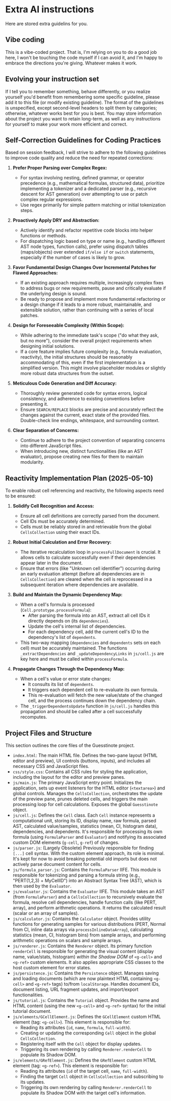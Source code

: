 # Extra AI instructions
Here are stored extra guidelins for you.

## Vibe coding
This is a vibe-coded project. That is, I'm relying on you to do a good job here, I won't be touching the code myself if I can avoid it,
and I'm happy to embrace the directions you're giving. Whatever makes it work.

## Evolving your instruction set
If I tell you to remember something, behave differently, or you realize yourself you'd benefit from remembering some specific guideline,
please add it to this file (or modify existing guideline). The format of the guidelines is unspecified, except second-level headers to split
them by categories; otherwise, whatever works best for you is best. You may store information about the project you want to retain long-term,
as well as any instructions for yourself to make your work more efficient and correct.

## Self-Correction Guidelines for Coding Practices

Based on session feedback, I will strive to adhere to the following guidelines to improve code quality and reduce the need for repeated corrections:

1.  **Prefer Proper Parsing over Complex Regex:**
    *   For syntax involving nesting, defined grammar, or operator precedence (e.g., mathematical formulas, structured data), prioritize implementing a tokenizer and a dedicated parser (e.g., recursive descent for AST generation) over attempting to use or patch complex regular expressions.
    *   Use regex primarily for simple pattern matching or initial tokenization steps.

2.  **Proactively Apply DRY and Abstraction:**
    *   Actively identify and refactor repetitive code blocks into helper functions or methods.
    *   For dispatching logic based on type or name (e.g., handling different AST node types, function calls), prefer using dispatch tables (maps/objects) over extended `if/else if` or `switch` statements, especially if the number of cases is likely to grow.

3.  **Favor Fundamental Design Changes Over Incremental Patches for Flawed Approaches:**
    *   If an existing approach requires multiple, increasingly complex fixes to address bugs or new requirements, pause and critically evaluate if the underlying design is sound.
    *   Be ready to propose and implement more fundamental refactoring or a design change if it leads to a more robust, maintainable, and extensible solution, rather than continuing with a series of local patches.

4.  **Design for Foreseeable Complexity (Within Scope):**
    *   While adhering to the immediate task's scope ("do what they ask, but no more"), consider the overall project requirements when designing initial solutions.
    *   If a core feature implies future complexity (e.g., formula evaluation, reactivity), the initial structures should be reasonably accommodating of this, even if the first implementation is a simplified version. This might involve placeholder modules or slightly more robust data structures from the outset.

5.  **Meticulous Code Generation and Diff Accuracy:**
    *   Thoroughly review generated code for syntax errors, logical consistency, and adherence to existing conventions before presenting it.
    *   Ensure `SEARCH/REPLACE` blocks are precise and accurately reflect the changes against the current, exact state of the provided files. Double-check line endings, whitespace, and surrounding context.

6.  **Clear Separation of Concerns:**
    *   Continue to adhere to the project convention of separating concerns into different JavaScript files.
    *   When introducing new, distinct functionalities (like an AST evaluator), propose creating new files for them to maintain modularity.

## Reactivity Implementation Plan (2025-05-10)

To enable robust cell referencing and reactivity, the following aspects need to be ensured:

1.  **Solidify Cell Recognition and Access:**
    *   Ensure all cell definitions are correctly parsed from the document.
    *   Cell IDs must be accurately determined.
    *   Cells must be reliably stored in and retrievable from the global `CellsCollection` using their exact IDs.

2.  **Robust Initial Calculation and Error Recovery:**
    *   The iterative recalculation loop in `processFullDocument` is crucial. It allows cells to calculate successfully even if their dependencies appear later in the document.
    *   Ensure that errors (like "Unknown cell identifier") occurring during an early evaluation attempt (before all dependencies are in `CellsCollection`) are cleared when the cell is reprocessed in a subsequent iteration where dependencies are available.

3.  **Build and Maintain the Dynamic Dependency Map:**
    *   When a cell's formula is processed (`Cell.prototype.processFormula`):
        *   After parsing the formula into an AST, extract all cell IDs it directly depends on (its `dependencies`).
        *   Update the cell's internal list of dependencies.
        *   For each dependency cell, add the current cell's ID to the dependency's list of `dependents`.
    *   This two-way mapping (`dependencies` and `dependents` sets on each cell) must be accurately maintained. The functions `_extractDependencies` and `_updateDependencyLinks` in `js/cell.js` are key here and must be called within `processFormula`.

4.  **Propagate Changes Through the Dependency Map:**
    *   When a cell's value or error state changes:
        *   It consults its list of `dependents`.
        *   It triggers each dependent cell to re-evaluate its own formula.
        *   This re-evaluation will fetch the new value/state of the changed cell, and the process continues down the dependency chain.
    *   The `_triggerDependentsUpdate` function in `js/cell.js` handles this propagation and should be called after a cell successfully recomputes.

## Project Files and Structure
This section outlines the core files of the Guesstinote project.

*   `index.html`: The main HTML file. Defines the two-pane layout (HTML editor and preview), UI controls (buttons, inputs), and includes all necessary CSS and JavaScript files.
*   `css/style.css`: Contains all CSS rules for styling the application, including the layout for the editor and preview panes.
*   `js/main.js`: The primary JavaScript entry point. Initializes the application, sets up event listeners for the HTML editor (`<textarea>`) and global controls. Manages the `CellsCollection`, orchestrates the update of the preview pane, prunes deleted cells, and triggers the main processing loop for cell calculations. Exposes the global `Guesstinote` object.
*   `js/cell.js`: Defines the `Cell` class. Each `Cell` instance represents a computational unit, storing its ID, display name, raw formula, parsed AST, calculated value/samples, statistics (mean, CI, histogram data), dependencies, and dependents. It's responsible for processing its own formula (using `FormulaParser` and `Evaluator`) and notifying its associated custom DOM elements (`g-cell`, `g-ref`) of changes.
*   `js/parser.js`: (Largely Obsolete) Previously responsible for finding `[...]` cell syntax. With the custom element approach, its role is minimal. It's kept for now to avoid breaking potential old imports but does not actively parse document content for cells.
*   `js/formula_parser.js`: Contains the `FormulaParser` IIFE. This module is responsible for tokenizing and parsing a formula string (e.g., "PERT(1,2,3) + MyCellID") into an Abstract Syntax Tree (AST), which is then used by the `Evaluator`.
*   `js/evaluator.js`: Contains the `Evaluator` IIFE. This module takes an AST (from `FormulaParser`) and a `CellsCollection` to recursively evaluate the formula, resolve cell dependencies, handle function calls (like PERT, array), and perform arithmetic operations. It returns the calculated result (scalar or an array of samples).
*   `js/calculator.js`: Contains the `Calculator` object. Provides utility functions for generating samples for various distributions (PERT, Normal from CI, inline data arrays via `processInlineDataArray`), calculating statistics (mean, CI, histogram bins) from sample arrays, and performing arithmetic operations on scalars and sample arrays.
*   `js/renderer.js`: Contains the `Renderer` object. Its primary function `renderCell` is responsible for generating the visual content (display name, value/stats, histogram) *within the Shadow DOM* of `<g-cell>` and `<g-ref>` custom elements. It also applies appropriate CSS classes to the host custom element for error states.
*   `js/persistence.js`: Contains the `Persistence` object. Manages saving and loading documents (which are now plaintext HTML containing `<g-cell>` and `<g-ref>` tags) to/from `localStorage`. Handles document IDs, document listing, URL fragment updates, and import/export functionalities.
*   `js/tutorial.js`: Contains the `Tutorial` object. Provides the name and HTML content (using the new `<g-cell>` and `<g-ref>` syntax) for the initial tutorial document.
*   `js/elements/GCellElement.js`: Defines the `GCellElement` custom HTML element (tag: `<g-cell>`). This element is responsible for:
    *   Reading its attributes (`id`, `name`, `formula`, `full-width`).
    *   Creating or updating the corresponding `Cell` object in the global `CellsCollection`.
    *   Registering itself with the `Cell` object for display updates.
    *   Triggering its own rendering by calling `Renderer.renderCell` to populate its Shadow DOM.
*   `js/elements/GRefElement.js`: Defines the `GRefElement` custom HTML element (tag: `<g-ref>`). This element is responsible for:
    *   Reading its attributes (`id` of the target cell, `name`, `full-width`).
    *   Finding the target `Cell` object in `CellsCollection` and subscribing to its updates.
    *   Triggering its own rendering by calling `Renderer.renderCell` to populate its Shadow DOM with the target cell's information.

